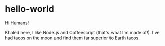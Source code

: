 # hello-world

Hi Humans!

Khaled here, I like Node.js and Coffeescript (that's what I'm made of!).
I've had tacos on the moon and find them far superior to Earth tacos.

